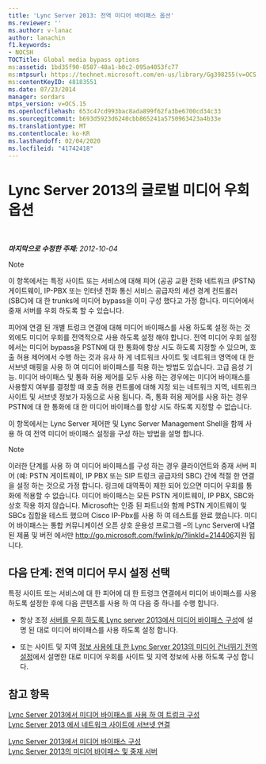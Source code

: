 ```yaml
---
title: 'Lync Server 2013: 전역 미디어 바이패스 옵션'
ms.reviewer: ''
ms.author: v-lanac
author: lanachin
f1.keywords:
- NOCSH
TOCTitle: Global media bypass options
ms:assetid: 1bd35f90-8587-48a1-b0c2-095a4053fc77
ms:mtpsurl: https://technet.microsoft.com/en-us/library/Gg398255(v=OCS.15)
ms:contentKeyID: 48183551
ms.date: 07/23/2014
manager: serdars
mtps_version: v=OCS.15
ms.openlocfilehash: 653c47cd993bac8ada899f62fa3be6700cd34c33
ms.sourcegitcommit: b693d5923d6240cbb865241a5750963423a4b33e
ms.translationtype: MT
ms.contentlocale: ko-KR
ms.lasthandoff: 02/04/2020
ms.locfileid: "41742418"
---
```

<div data-xmlns="http://www.w3.org/1999/xhtml">

<div class="topic" data-xmlns="http://www.w3.org/1999/xhtml" data-msxsl="urn:schemas-microsoft-com:xslt" data-cs="http://msdn.microsoft.com/en-us/">

<div data-asp="http://msdn2.microsoft.com/asp">

# <a name="global-media-bypass-options-in-lync-server-2013"></a>Lync Server 2013의 글로벌 미디어 우회 옵션

</div>

<div id="mainSection">

<div id="mainBody">

<span> </span>

_**마지막으로 수정한 주제:** 2012-10-04_

<div>


> [!NOTE]  
> 이 항목에서는 특정 사이트 또는 서비스에 대해 피어 (공공 교환 전화 네트워크 (PSTN) 게이트웨이, IP-PBX 또는 인터넷 전화 통신 서비스 공급자의 세션 경계 컨트롤러 (SBC)에 대 한 trunks에 미디어 bypass을 이미 구성 했다고 가정 합니다. 미디어에서 중재 서버를 우회 하도록 할 수 있습니다.



</div>

피어에 연결 된 개별 트렁크 연결에 대해 미디어 바이패스를 사용 하도록 설정 하는 것 외에도 미디어 우회를 전역적으로 사용 하도록 설정 해야 합니다. 전역 미디어 우회 설정에서는 미디어 bypass을 PSTN에 대 한 통화에 항상 시도 하도록 지정할 수 있으며, 호출 허용 제어에서 수행 하는 것과 유사 하 게 네트워크 사이트 및 네트워크 영역에 대 한 서브넷 매핑을 사용 하 여 미디어 바이패스를 적용 하는 방법도 있습니다. 고급 음성 기능. 미디어 바이패스 및 통화 허용 제어를 모두 사용 하는 경우에는 미디어 바이패스를 사용할지 여부를 결정할 때 호출 허용 컨트롤에 대해 지정 되는 네트워크 지역, 네트워크 사이트 및 서브넷 정보가 자동으로 사용 됩니다. 즉, 통화 허용 제어를 사용 하는 경우 PSTN에 대 한 통화에 대 한 미디어 바이패스를 항상 시도 하도록 지정할 수 없습니다.

이 항목에서는 Lync Server 제어판 및 Lync Server Management Shell을 함께 사용 하 여 전역 미디어 바이패스 설정을 구성 하는 방법을 설명 합니다.

<div>


> [!NOTE]  
> 이러한 단계를 사용 하 여 미디어 바이패스를 구성 하는 경우 클라이언트와 중재 서버 피어 (예: PSTN 게이트웨이, IP PBX 또는 SIP 트렁크 공급자의 SBC) 간에 적절 한 연결을 설정 하는 것으로 가정 합니다. 링크에 대역폭이 제한 되어 있으면 미디어 우회를 통화에 적용할 수 없습니다. 미디어 바이패스는 모든 PSTN 게이트웨이, IP PBX, SBC와 상호 작용 하지 않습니다. Microsoft는 인증 된 파트너와 함께 PSTN 게이트웨이 및 SBCs 집합을 테스트 했으며 Cisco IP-Pbx를 사용 하 여 테스트를 완료 했습니다. 미디어 바이패스는 통합 커뮤니케이션 오픈 상호 운용성 프로그램 –의 Lync Server에 나열 된 제품 및 버전 에서만 <A href="http://go.microsoft.com/fwlink/p/?linkid=214406">http://go.microsoft.com/fwlink/p/?linkId=214406</A>지원 됩니다.



</div>

<div>

## <a name="next-steps-choose-global-media-bypass-settings"></a>다음 단계: 전역 미디어 무시 설정 선택

특정 사이트 또는 서비스에 대 한 피어에 대 한 트렁크 연결에서 미디어 바이패스를 사용 하도록 설정한 후에 다음 콘텐츠를 사용 하 여 다음 중 하나를 수행 합니다.

  - 항상 조정 [서버를 우회 하도록 Lync server 2013에서 미디어 바이패스 구성](lync-server-2013-configure-media-bypass-to-always-bypass-the-mediation-server.md)에 설명 된 대로 미디어 바이패스를 사용 하도록 설정 합니다.

  - 또는 사이트 및 지역 [정보 사용에 대 한 Lync Server 2013의 미디어 건너뛰기 전역 설정](lync-server-2013-configure-media-bypass-global-settings-to-use-site-and-region-information.md)에서 설명한 대로 미디어 우회를 사이트 및 지역 정보에 사용 하도록 구성 합니다.

</div>

<div>

## <a name="see-also"></a>참고 항목


[Lync Server 2013에서 미디어 바이패스를 사용 하 여 트렁크 구성](lync-server-2013-configure-a-trunk-with-media-bypass.md)  
[Lync Server 2013 에서 네트워크 사이트에 서브넷 연결](lync-server-2013-associate-a-subnet-with-a-network-site.md)  


[Lync Server 2013에서 미디어 바이패스 구성](lync-server-2013-configure-media-bypass.md)  
[Lync Server 2013의 미디어 바이패스 및 중재 서버](lync-server-2013-media-bypass-and-mediation-server.md)  
  

</div>

</div>

<span> </span>

</div>

</div>

</div>

